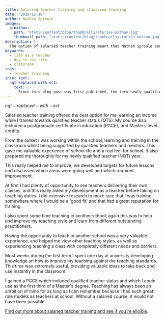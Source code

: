 ```yaml
---
title: Salaried teacher training and classroom learning
date: "2019-12-16"
author: Nathan Sproule
images:
  q-nathan:
    path: "static/content/blog/thumbnails/stories-nathan.jpg"
    thumbnail_path: "static/content/blog/thumbnails/stories-nathan.jpg"
description: |-
  The option of salaried teacher training meant that Nathan Sproule could earn while he trained to be a teacher.
keywords:
  - life as a teacher
  - day in the life
  - classroom
tags:
  - teacher training
inset_text:
  nqt-replaced-with-ect:
    text: |-
      Since this blog post was first published, the term newly qualified teacher (NQT) has been replaced with early career teacher (ECT). This describes a teacher in their first two years of teaching.
---
```


$nqt-replaced-with-ect$

Salaried teacher training offered the best option for me, earning an income while I trained towards qualified teacher status (QTS). My course also included a postgraduate certificate in education (PGCE), and Masters-level credits.

From the outset I was working within the school, learning and training in the classroom whilst being supported by qualified teachers and mentors. This gave me valuable experience of school life and a real feel for school. It also prepared me thoroughly for my newly qualified teacher (NQT) year.

This really helped me to improve; we developed targets for future lessons and discussed which areas were going well and which required improvement.

At first I had plenty of opportunity to see teachers delivering their own classes, and this really aided my development as a teacher before taking on teaching duties. I did extensive research to make sure that I was training somewhere where I would be a 'good fit' and that had a great reputation for training.

I also spent some time teaching in another school; again this was to help and improve my teaching style and learn from different outstanding practitioners.

Having the opportunity to teach in another school was a very valuable experience, and helped me view other teaching styles, as well as experiencing teaching a class with completely different needs and barriers.

Most weeks during the first term I spent one day at university developing knowledge on how to improve my teaching against the teaching standards. This time was extremely useful, providing valuable ideas to take back and use instantly in the classroom.

I gained a PGCE which included qualified teacher status and which I could use as the first third of a Master's degree. Teaching has always been an ambition of mine for as long as I can remember because I had such great role models as teachers at school. Without a salaried course, it would not have been possible.

[Find out more about salaried teacher training and see if you're eligible](/funding-and-support/salaried-teacher-training).
